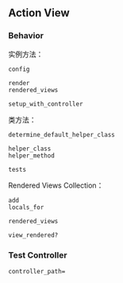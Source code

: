 ## Action View

### Behavior

实例方法：

```
config

render
rendered_views

setup_with_controller
```

类方法：

```
determine_default_helper_class

helper_class
helper_method

tests
```

Rendered Views Collection：

```
add
locals_for

rendered_views

view_rendered?
```

### Test Controller

```
controller_path=
```

